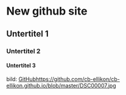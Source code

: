 # New github site
## Untertitel 1
### Untertitel 2
#### Untertitel 3 

bild: [GitHub](http://github.com)https://github.com/cb-ellikon/cb-ellikon.github.io/blob/master/DSC00007.jpg
